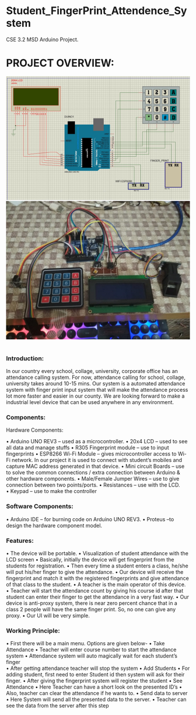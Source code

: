 # Student_FingerPrint_Attendence_System
CSE 3.2 MSD Arduino Project.



# PROJECT OVERVIEW:


![](images/circuit_diagram.jpg)
![](images/msd_project_pic.jpg)


#
#

### **Introduction:** 
In our country every school, collage, university, corporate office has an attendance calling system. For now, attendance calling for school, collage, university takes around 10-15 mins. Our system is a automated attendance system with finger print input system that will make the attendance process lot more faster and easier in our county. We are looking forward to make a industrial level device that can be used anywhere in any environment.


### Components: 

Hardware Components: 

•	Arduino UNO REV3 – used as a microcontroller.
•	20x4 LCD – used to see all data and manage stuffs
•	R305 Fingerprint module – use to input fingerprints 
•	ESP8266 Wi-Fi Module – gives microcontroller access to Wi-Fi network.
In our project it is used to connect with student’s mobiles and capture MAC address generated in that device.
•	Mini circuit Boards – use to solve the common connections / extra connection between Arduino & other hardware components.
•	Male/Female Jumper Wires – use to give connection between two points/ports.
•	Resistances – use with the LCD.  
•	Keypad – use to make the controller

### Software Components: 

•	Arduino IDE – for burning code on Arduino UNO REV3.
•	Proteus –to design the hardware component model.




### Features: 

•	The device will be portable.
•	Visualization of student attendance with the LCD screen
•	Basically, initially the device will get fingerprint from the students for registration. 
•	Then every time a student enters a class, he/she will put his/her finger to give the attendance.
•	Our device will receive the fingerprint and match it with the registered fingerprints and give attendance of that class to the student.
•	A teacher is the main operator of this device.
•	Teacher will start the attendance count by giving his course id after that student can enter their finger to get the attendance in a very fast way.
•	Our device is anti-proxy system, there is near zero percent chance that in a class 2 people will have the same finger print. So, no one can give any proxy.
•	Our UI will be very simple.



### Working Principle: 

•	First there will be a main menu. Options are given below-
•	Take Attendance
•	Teacher will enter course number to start the attendance system
•	Attendance system will auto magically wait for each student’s finger  
•	After getting attendance teacher will stop the system
•	Add Students
•	For adding student, first need to enter Student id then system will ask for their finger.
•	After giving the fingerprint system will register the student
•	See Attendance
•	Here Teacher can have a short look on the presented ID’s 
•	Also, teacher can clear the attendance if he wants to.
•	Send data to server
•	Here System will send all the presented data to the server.
•	Teacher can see the data from the server after this step
